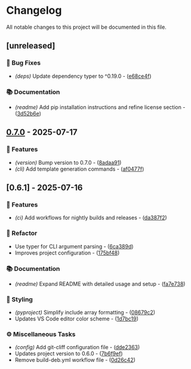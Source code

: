 # Changelog

All notable changes to this project will be documented in this file.

## [unreleased]

### 🐛 Bug Fixes

- *(deps)* Update dependency typer to ^0.19.0 - ([e68ce4f](https://git.0xmax42.io/maxp/hdlbuild/commit/e68ce4fd256ba62f0e0ed275a614c403be97caa1))

### 📚 Documentation

- *(readme)* Add pip installation instructions and refine license section - ([3d52b6e](https://git.0xmax42.io/maxp/hdlbuild/commit/3d52b6e13fd14ff1df61cb6e27d4f31445c82270))

## [0.7.0](https://git.0xmax42.io/maxp/hdlbuild/compare/v0.6.1..v0.7.0) - 2025-07-17

### 🚀 Features

- *(version)* Bump version to 0.7.0 - ([8adaa91](https://git.0xmax42.io/maxp/hdlbuild/commit/8adaa916ff4e736e9da707c232d6f57b788e57e8))
- *(cli)* Add template generation commands - ([af0477f](https://git.0xmax42.io/maxp/hdlbuild/commit/af0477f8e74a9471c3e7d36877069592e41f651c))

## [0.6.1] - 2025-07-16

### 🚀 Features

- *(ci)* Add workflows for nightly builds and releases - ([da387f2](https://git.0xmax42.io/maxp/hdlbuild/commit/da387f2ee602390d616c79bf4057ccf941e21462))

### 🚜 Refactor

- Use typer for CLI argument parsing - ([6ca389d](https://git.0xmax42.io/maxp/hdlbuild/commit/6ca389d5cbbeff53faab9d61376a8c77ed097b6c))
- Improves project configuration - ([175bf48](https://git.0xmax42.io/maxp/hdlbuild/commit/175bf4882a8f172ee536d726b31136690572be36))

### 📚 Documentation

- *(readme)* Expand README with detailed usage and setup - ([fa7e738](https://git.0xmax42.io/maxp/hdlbuild/commit/fa7e738b7eade5a627218741a6fb4bd1617f7801))

### 🎨 Styling

- *(pyproject)* Simplify include array formatting - ([08679c2](https://git.0xmax42.io/maxp/hdlbuild/commit/08679c2680b49119e0414688a80e8dc2659236b4))
- Updates VS Code editor color scheme - ([1d7bc19](https://git.0xmax42.io/maxp/hdlbuild/commit/1d7bc1996522ab54970348b5118ad319849a6a1f))

### ⚙️ Miscellaneous Tasks

- *(config)* Add git-cliff configuration file - ([dde2363](https://git.0xmax42.io/maxp/hdlbuild/commit/dde2363ad7dd2fd2d48c6154e3b88c1c4a6867fd))
- Updates project version to 0.6.0 - ([7b6f9ef](https://git.0xmax42.io/maxp/hdlbuild/commit/7b6f9ef2240864b103903e79c895a76db59c14fa))
- Remove build-deb.yml workflow file - ([0d26c42](https://git.0xmax42.io/maxp/hdlbuild/commit/0d26c42f8ae419d509aa47d3f7a23bfdd08cf79b))


